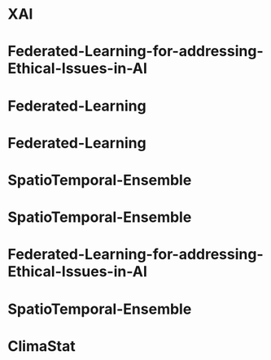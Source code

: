 # XAI
# Federated-Learning-for-addressing-Ethical-Issues-in-AI
# Federated-Learning
# Federated-Learning
# SpatioTemporal-Ensemble
# SpatioTemporal-Ensemble
# Federated-Learning-for-addressing-Ethical-Issues-in-AI
# SpatioTemporal-Ensemble
# ClimaStat
